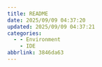 ```yaml
---
title: README
date: 2025/09/09 04:37:20
updated: 2025/09/09 04:37:21
categories:
  - - Environment
    - IDE
abbrlink: 3846da63
---
```

